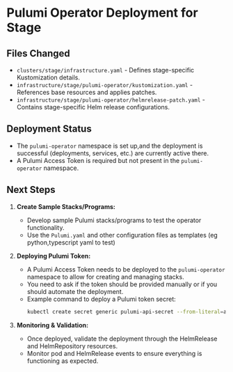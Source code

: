 # Pulumi Operator Deployment for Stage

## Files Changed
- `clusters/stage/infrastructure.yaml` - Defines stage-specific Kustomization details.
- `infrastructure/stage/pulumi-operator/kustomization.yaml` - References base resources and applies patches.
- `infrastructure/stage/pulumi-operator/helmrelease-patch.yaml` - Contains stage-specific Helm release configurations.

## Deployment Status
- The `pulumi-operator` namespace is set up,and the deployment is successful (deployments, services, etc.) are currently active there.
- A Pulumi Access Token is required but not present in the `pulumi-operator` namespace.

## Next Steps
1. **Create Sample Stacks/Programs:**
   - Develop sample Pulumi stacks/programs to test the operator functionality.
   - Use the `Pulumi.yaml` and other configuration files as templates (eg python,typescript yaml to test)

2. **Deploying Pulumi Token:**
   - A Pulumi Access Token needs to be deployed to the `pulumi-operator` namespace to allow for creating and managing stacks.
   - You need to ask if the token should be provided manually or if you should automate the deployment.
   - Example command to deploy a Pulumi token secret:
     ```bash
     kubectl create secret generic pulumi-api-secret --from-literal=accessToken=<your-access-token> -n pulumi-operator
     ```

3. **Monitoring & Validation:**
   - Once deployed, validate the deployment through the HelmRelease and HelmRepository resources.
   - Monitor pod and HelmRelease events to ensure everything is functioning as expected.

